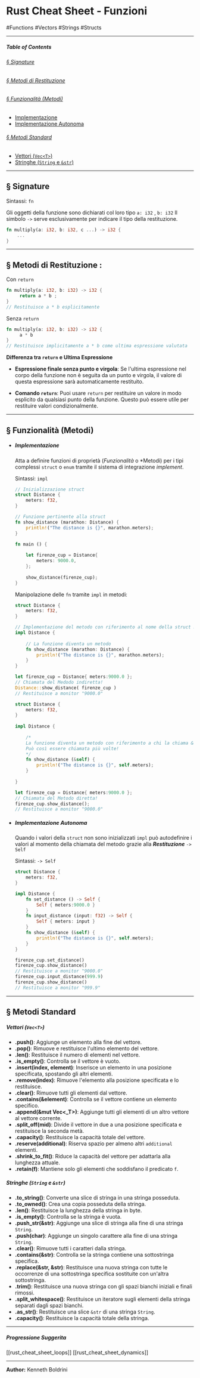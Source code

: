# **Rust Cheat Sheet - Funzioni**
	
#Functions #Vectors #Strings #Structs 
	
---
##### **Table of Contents**
###### [§ Signature](#-Signature-1)
###### [§ Metodi di Restituzione](#-Metodi-di-Restituzione-1)
###### [§ Funzionalità (Metodi)](#-Funzionalità-Metodi-1)
- [Implementazione](#Implementazione)
- [Implementazione Autonoma](#Implementazione-Autonoma)
###### [§ Metodi Standard](#-Metodi-Standard-1)
- [Vettori (`Vec<T>`)](#vettori-vect)
- [Stringhe (`String` e `&str`)](#stringhe-string-e-str)
	
---
## **§ Signature**
	
Sintassi: `fn`
	
Gli oggetti della funzione sono dichiarati col loro tipo `a: i32` , `b: i32`
Il simbolo `->`  serve esclusivamente per indicare il tipo della restituzione.
	
```Rust
fn multiply(a: i32, b: i32, c ...) -> i32 {
	...
}
```
	
--- 
## **§ Metodi di Restituzione** :
	
Con `return`
	
```Rust
fn multiply(a: i32, b: i32) -> i32 {
	 return a * b ; 
}
// Restituisce a * b esplicitamente
```
	
Senza `return`
	
```Rust
fn multiply(a: i32, b: i32) -> i32 {
	 a * b 
}
// Restituisce implicitamente a * b come ultima espressione valutata
```
	
	
	
**Differenza tra `return` e Ultima Espressione**
	
- **Espressione finale senza punto e virgola**: Se l'ultima espressione nel corpo della funzione non è seguita da un punto e virgola, il valore di questa espressione sarà automaticamente restituito.
	
- **Comando `return`**: Puoi usare `return` per restituire un valore in modo esplicito da qualsiasi punto della funzione. Questo può essere utile per restituire valori condizionalmente.
	
	
---
## **§ Funzionalità (Metodi)**
	
- ##### Implementazione
	Atta a definire funzioni di proprietà  (*Funzionalità* o *Metodi) per i tipi complessi `struct` o `enum` tramite il sistema di integrazione *implement*.
	
	Sintassi: `impl`
	
	```Rust
	// Inizializzazione struct
	struct Distance {
		meters: f32,
	}
	
	// Funzione pertinente alla struct
	fn show_distance (marathon: Distance) {
		println!("The distance is {}", marathon.meters);
	}
	
	fn main () {
		
		let firenze_cup = Distance{
			meters: 9000.0,
		};
		
		show_distance(firenze_cup);
	}
	```
	
	Manipolazione delle `fn` tramite `impl` in metodi:
	
	```Rust
	struct Distance {
		meters: f32,
	}
	
	// Implementazione del metodo con riferimento al nome della struct Distance
	impl Distance {
			
		// La funzione diventa un metodo
		fn show_distance (marathon: Distance) {
			println!("The distance is {}", marathon.meters);
		}
	}
	
	let firenze_cup = Distance{ meters:9000.0 };
	// Chiamata del Medodo indiretta!
	Distance::show_distance( firenze_cup )
	// Restituisce a monitor "9000.0"
	```
	
	```Rust
	struct Distance {
		meters: f32,
	}
		
	impl Distance {
			
		/* 
		La funzione diventa un metodo con riferimento a chi la chiama &,
		Può così essere chiamata più volte!
		*/
		fn show_distance (&self) {
			println!("The distance is {}", self.meters);
		}
		
	}
	
	let firenze_cup = Distance{ meters:9000.0 };
	// Chiamata del Metodo diretta!
	firenze_cup.show_distance();
	// Restituisce a monitor "9000.0"
	```
		
- ##### Implementazione Autonoma
	Quando i valori della `struct` non sono inizializzati `impl` può autodefinire i valori al momento della chiamata del metodo grazie alla ***Restituzione*** `-> Self`
	
	Sintassi: `-> Self`
	
	```Rust
	struct Distance {
		meters: f32,
	}
	
	impl Distance {
		fn set_distance () -> Self {
			Self { meters:9000.0 }
		}
		fn input_distance (input: f32) -> Self {
			Self { meters: input }
		}
		fn show_distance (&self) {
			println!("The distance is {}", self.meters);
		}
	}
	
	firenze_cup.set_distance()
	firenze_cup.show_distance()
	// Restituisce a monitor "9000.0"
	firenze_cup.input_distance(999.9)
	firenze_cup.show_distance()
	// Restituisce a monitor "999.9"
	```
	
	
---
## **§ Metodi Standard**
	
##### Vettori (`Vec<T>`)
	
- **.push()**: Aggiunge un elemento alla fine del vettore.
- **.pop()**: Rimuove e restituisce l'ultimo elemento del vettore.
- **.len()**: Restituisce il numero di elementi nel vettore.
- **.is_empty()**: Controlla se il vettore è vuoto.
- **.insert(index, element)**: Inserisce un elemento in una posizione specificata, spostando gli altri elementi.
- **.remove(index)**: Rimuove l'elemento alla posizione specificata e lo restituisce.
- **.clear()**: Rimuove tutti gli elementi dal vettore.
- **.contains(&element)**: Controlla se il vettore contiene un elemento specifico.
- **.append(&mut Vec<_T>)**: Aggiunge tutti gli elementi di un altro vettore al vettore corrente.
- **.split_off(mid)**: Divide il vettore in due a una posizione specificata e restituisce la seconda metà.
- **.capacity()**: Restituisce la capacità totale del vettore.
- **.reserve(additional)**: Riserva spazio per almeno altri `additional` elementi.
- **.shrink_to_fit()**: Riduce la capacità del vettore per adattarla alla lunghezza attuale.
- **.retain(f)**: Mantiene solo gli elementi che soddisfano il predicato `f`.
	
##### Stringhe (`String` e `&str`)
	
- **.to_string()**: Converte una slice di stringa in una stringa posseduta.
- **.to_owned()**: Crea una copia posseduta della stringa.
- **.len()**: Restituisce la lunghezza della stringa in byte.
- **.is_empty()**: Controlla se la stringa è vuota.
- **.push_str(&str)**: Aggiunge una slice di stringa alla fine di una stringa `String`.
- **.push(char)**: Aggiunge un singolo carattere alla fine di una stringa `String`.
- **.clear()**: Rimuove tutti i caratteri dalla stringa.
- **.contains(&str)**: Controlla se la stringa contiene una sottostringa specifica.
- **.replace(&str, &str)**: Restituisce una nuova stringa con tutte le occorrenze di una sottostringa specifica sostituite con un'altra sottostringa.
- **.trim()**: Restituisce una nuova stringa con gli spazi bianchi iniziali e finali rimossi.
- **.split_whitespace()**: Restituisce un iteratore sugli elementi della stringa separati dagli spazi bianchi.
- **.as_str()**: Restituisce una slice `&str` di una stringa `String`.
- **.capacity()**: Restituisce la capacità totale della stringa.
	
	
---
##### Progressione Suggerita
[[rust_cheat_sheet_loops]]
[[rust_cheat_sheet_dynamics]]
	
---
	
**Author:** Kenneth Boldrini